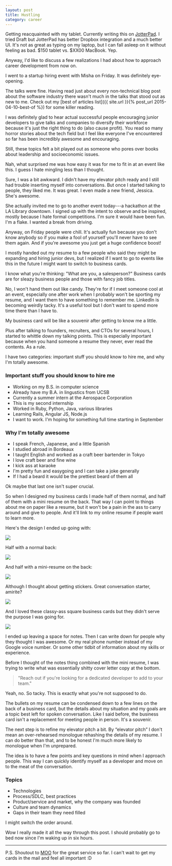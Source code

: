 ```yaml
---
layout: post
title: Hustling
category: career
---
```


Getting reacquainted with my tablet. Currently writing this on [JotterPad](http://2appstudio.com/jotterpad/). I tried Draft but JotterPad has better Dropbox integration and a much better UI. It's not as great as typing on my laptop, but I can fall asleep on it without feeling as bad. $150 tablet vs. $XX00 MacBook. Yep.

Anyway, I'd like to discuss a few realizations I had about how to approach career development from now on. 

I went to a startup hiring event with Misha on Friday. It was definitely eye-opening. 

The talks were fine. Having read just about every non-technical blog post about the software industry there wasn't much in the talks that stood out as new to me. Check out my [best of articles list]({{ site.url }}{% post_url 2015-04-10-best-of %}) for some killer reading. 

I was definitely glad to hear actual successful people encouraging junior developers to give talks and companies to diversify their workforce because it's just the right thing to do (also cause profit). You read so many horror stories about the tech field but I feel like everyone I've encountered so far has been incredibly awesome and encouraging.

Still, these topics felt a bit played out as someone who pores over books about leadership and socioeconomic issues.

Nah, what surprised me was how easy it was for me to fit in at an event like this. I guess I hate mingling less than I thought.

Sure, I was a bit awkward. I didn't have my elevator pitch ready and I still had trouble inserting myself into conversations. But once I started talking to people, they liked me. It was great. I even made a new friend, Jessica. She's awesome.

She actually invited me to go to another event today---a hackathon at the LA Library downtown. I signed up with the intent to observe and be inspired, mostly because I hate formal competitions. I'm sure it would have been fun. I'm a flake. I wanted a break from driving. 

Anyway, on Friday people were chill. It's actually fun because you don't know anybody so if you make a fool of yourself you'll never have to see them again. And if you're awesome you just get a huge confidence boost! 

I mostly handed out my resume to a few people who said they might be expanding and hiring junior devs, but I realized if I want to go to events like this in the future I might want to switch to business cards. 

I know what you're thinking: "What are you, a salesperson?" Business cards are for sleazy business people and those with fancy job titles.

No, I won't hand them out like candy. They're for if I meet someone cool at an event, especially one after work when I probably won't be sporting my resume, and I want them to have something to remember me. LinkedIn is becoming weirdly tacky. It's a useful tool but I don't want to spend more time there than I have to. 

My business card will be like a souvenir after getting to know me a little.

Plus after talking to founders, recruiters, and CTOs for several hours, I started to whittle down my talking points. This is especially important because when you hand someone a resume they never, ever read the contents. As a rule. 

I have two categories: important stuff you should know to hire me, and why I'm totally awesome. 

### Important stuff you should know to hire me

- Working on my B.S. in computer science
- Already have my B.A. in lingustics from UCSB
- Currently a summer intern at the Aerospace Corporation
- This is my second internship
- Worked in Ruby, Python, Java, various libraries
- Learning Rails, Angular JS, Node.js
- I want to work. I'm hoping for something full time starting in September 

###  Why I'm totally awesome

- I speak French, Japanese, and a little Spanish 
- I studied abroad in Bordeaux 
- I taught English and worked as a craft beer bartender in Tokyo
- I love craft beer and fine wine 
- I kick ass at karaoke
- I'm pretty fun and easygoing and I can take a joke generally
- If I had a beard it would be the prettiest beard of them all

Ok maybe that last one isn't super crucial. 

So when I designed my business cards I made half of them normal, and half of them with a mini resume on the back. That way I can point to things about me on paper like a resume, but it won't be a pain in the ass to carry around and give to people. And it'll link to my online resume if people want to learn more. 

Here's the design I ended up going with:

<img class="img-responsive" src="http://i.imgur.com/oh7kHS6.png"/>

Half with a normal back:

<img class="img-responsive" src="http://i.imgur.com/Lok5Nof.png"/>

And half with a mini-resume on the back:

<img class="img-responsive" src="http://i.imgur.com/LwAzyib.png"/>

Although I thought about getting stickers. Great conversation starter, amirite? 

<img class="img-responsive" src="http://i.imgur.com/9P52dMC.png?2"/>

And I loved these classy-ass square business cards but they didn't serve the purpose I was going for. 

<img class="img-responsive" src="http://i.imgur.com/Y4pBjuD.png?1"/>

I ended up leaving a space for notes. Then I can write down for people why they thought I was awesome. Or my real phone number instead of my Google voice number. Or some other tidbit of information about my skills or experience. 

Before I thought of the notes thing combined with the mini resume, I was trying to write what was essentially shitty cover letter copy at the bottom.

> "Reach out if you're looking for a dedicated developer to add to your team."

Yeah, no. So tacky. This is exactly what you're not supposed to do. 

The bullets on my resume can be condensed down to a few lines on the back of a business card, but the details about my situation and my goals are a topic best left for spoken conversation. Like I said before, the business card isn't a replacement for meeting people in person. It's a souvenir. 

The next step is to refine my elevator pitch a bit. By “elevator pitch” I don't mean an over-rehearsed monologue rehashing the details of my resume. I can do better than that, and to be honest I'm much more likely to monologue when I'm unprepared.

The idea is to have a few points and key questions in mind when I approach people. This way I can quickly identify myself as a developer and move on to the meat of the conversation. 

### Topics

- Technologies 
- Process/SDLC, best practices
- Product/service and market, why the company was founded
- Culture and team dynamics
- Gaps in their team they need filled

I might switch the order around.

Wow I really made it all the way through this post. I should probably go to bed now since I'm waking up in six hours. 

---

P.S. Shoutout to [MOO](http://us.moo.com/) for the great service so far. I can't wait to get my cards in the mail and feel all important :D
